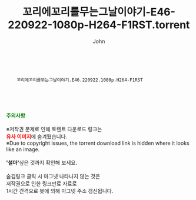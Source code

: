 ﻿---
layout: post
title:  "    꼬리에꼬리를무는그날이야기-E46-220922-1080p-H264-F1RST.torrent"
author: John
categories: [ TV ]
tags: [  ]
image:  
description: "    꼬리에꼬리를무는그날이야기-E46-220922-1080p-H264-F1RST torrent 정보 공유"
toc: true
toc_sticky: true
---

<br>

        꼬리에꼬리를무는그날이야기.E46.220922.1080p.H264-F1RST  
    
<br><br><br>
<p data-ke-size="size16"><b><span style="color: green;">주의사항</span></b><br /><br />※저작권 문제로 인해 토렌트 다운로드 링크는<br /><b><span style="color: red;">유사 이미지</span></b>에 숨겨뒀습니다.<br />※Due to copyright issues, the torrent download link is hidden where it looks like an image.<br /><br /><b>'설마'</b>싶은 것까지 확인해 보세요.<br /><br />숨김링크 클릭 시 마그넷 나타나지 않는 것은<br />저작권으로 인한 링크만료 자료로<br />1시간 간격으로 봇에 의해 마그넷 주소 갱신됩니다.</p>
